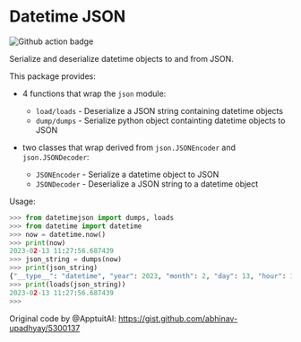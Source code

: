# Datetime JSON

![Github action badge](https://github.com/boileaum/datetimejson/actions/workflows/test.yml/badge.svg)

Serialize and deserialize datetime objects to and from JSON.

This package provides:

* 4 functions that wrap the `json` module:
    - `load/loads` - Deserialize a JSON string containing datetime objects
    - `dump/dumps` - Serialize python object containting datetime objects to JSON

* two classes that wrap derived from `json.JSONEncoder` and `json.JSONDecoder`:
    - `JSONEncoder` - Serialize a datetime object to JSON
    - `JSONDecoder` - Deserialize a JSON string to a datetime object

Usage:

```python
>>> from datetimejson import dumps, loads
>>> from datetime import datetime
>>> now = datetime.now()
>>> print(now)
2023-02-13 11:27:56.687439
>>> json_string = dumps(now)
>>> print(json_string)
{"__type__": "datetime", "year": 2023, "month": 2, "day": 13, "hour": 11, "minute": 27, "second": 56, "microsecond": 687439}
>>> print(loads(json_string))
2023-02-13 11:27:56.687439
>>> 
```

Original code by @ApptuitAI: <https://gist.github.com/abhinav-upadhyay/5300137>
